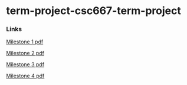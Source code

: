 # term-project-csc667-term-project

### Links

[Milestone 1 pdf](https://ilearn.sfsu.edu/ay2122/pluginfile.php/775054/mod_resource/content/0/Term%20Project%20Milestone%201.pdf)

[Milestone 2 pdf](https://ilearn.sfsu.edu/ay2122/pluginfile.php/788777/mod_resource/content/0/Term%20Project%20Milestone%202%20-%20Deployment%20and%20Migrations.pdf)

[Milestone 3 pdf](https://ilearn.sfsu.edu/ay2122/pluginfile.php/804607/mod_resource/content/0/Term%20Project%20Milestone%203%20-%20Entity%20Design.pdf)

[Milestone 4 pdf](https://ilearn.sfsu.edu/ay2122/pluginfile.php/836485/mod_resource/content/0/Term%20Project%20Milestone%204%20-%20Application%20Logic.pdf)
